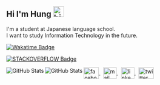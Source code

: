## Hi I'm Hung <img src="https://user-images.githubusercontent.com/1303154/88677602-1635ba80-d120-11ea-84d8-d263ba5fc3c0.gif" width="28px" height="28px" alt="hi">


 I'm a student at Japanese language school.  
 I want to study Information Technology in the future.

[![Wakatime Badge](https://wakatime.com/badge/user/e6b1e602-d31a-475f-a2e0-aeea1076f255.svg)](https://wakatime.com/@e6b1e602-d31a-475f-a2e0-aeea1076f255) 

[![STACKOVERFLOW Badge](https://img.shields.io/stackexchange/stackoverflow/r/20087661?color=red&label=STACKOVERFLOW&logo=stackoverflow&style=for-the-badge)](https://stackoverflow.com/users/20087661/h2002)

<p align="left">
<a href="https://www.facebook.com/profile.php?id=100069865830621" target="blank">
    <img align="center" src="https://upload.wikimedia.org/wikipedia/commons/5/51/Facebook_f_logo_%282019%29.svg" alt="facebook" height="30" width="40" />
</a>
&nbsp
<a href="mailto:manhhung.h2002@gmail.com" target="blank">
    <img align="center" src="https://upload.wikimedia.org/wikipedia/commons/7/7e/Gmail_icon_%282020%29.svg" alt="mail" height="30" width="35" />
</a>
&nbsp
<a href="mailto:manhhung.h2002@gmail.com" target="blank">
    <img align="center" src="https://upload.wikimedia.org/wikipedia/commons/thumb/8/81/LinkedIn_icon.svg/2048px-LinkedIn_icon.svg.png" alt="linkedin" height="30" width="35" />
</a>
&nbsp
<a href="https://twitter.com/H1905062002" target="blank">
    <img align="center" src="https://upload.wikimedia.org/wikipedia/commons/6/6f/Logo_of_Twitter.svg" alt="twitter" height="30" width="40" />
</a>

<img align="left" alt="GitHub Stats" src="https://github-readme-stats-qfar.vercel.app/api?username=hungh2002&hide_border=true&theme=transparent&show_icons=true&title_color=2f81f7&text_color=2f81f7" />

<img align="left" alt="GitHub Stats" src="https://github-readme-stats-qfar.vercel.app/api/top-langs/?username=hungh2002&layout=compact&hide_border=true&theme=transparent&custom_title=" />


<!--START_SECTION:activity-->
